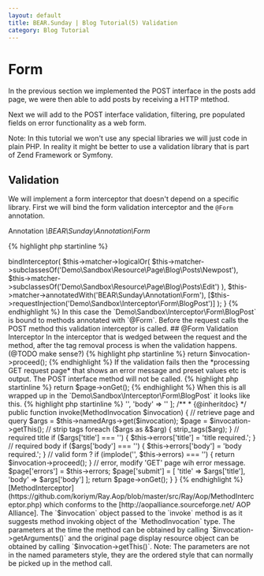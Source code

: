 ```yaml
---
layout: default
title: BEAR.Sunday | Blog Tutorial(5) Validation
category: Blog Tutorial
---
```


# Form 

In the previous section we implemented the POST interface in the posts add page, we were then able to add posts by receiving a HTTP mtethod.

Next we will add to the POST interface validation, filtering, pre populated fields on error functionality as a web form.

Note: In this tutorial we won't use any special libraries we will just code in plain PHP. In reality it might be better to use a validation library that is part of Zend Framework or Symfony.

## Validation 

We will implement a form interceptor that doesn't depend on a specific library. First we will bind the form validation interceptor and the `@Form` annotation.

Annotation *\BEAR\Sunday\Annotation\Form*

{% highlight php startinline %}
<?php
namespace BEAR\Sunday\Annotation;

/**
 * Form
 *
 * @Annotation
 * @Target({"METHOD"})
 */
final class Form implements AnnotationInterface
{
}
{% endhighlight %}

Interceptor binding *src/Module/App/Aspect.php*

{% highlight php startinline %}
    /**
     * @Form - Plain form
     */
    private function installNewBlogPost()
    {
        $this->bindInterceptor(
            $this->matcher->logicalOr(
                $this->matcher->subclassesOf('Demo\Sandbox\Resource\Page\Blog\Posts\Newpost'),
                $this->matcher->subclassesOf('Demo\Sandbox\Resource\Page\Blog\Posts\Edit')
            ),
            $this->matcher->annotatedWith('BEAR\Sunday\Annotation\Form'),
            [$this->requestInjection('Demo\Sandbox\Interceptor\Form\BlogPost')]
        );
    }
{% endhighlight %}

In this case the `Demo\Sandbox\Interceptor\Form\BlogPost` is bound to methods annotated with `@Form`. Before the request calls the POST method this validation interceptor is called.

## @Form Validation Interceptor 

In the interceptor that is wedged between the request and the method, after the tag removal process is when the validation happens. (@TODO make sense?)

{% highlight php startinline %}
return $invocation->proceed();
{% endhighlight %}

If the validation fails then the *processing GET request page* that shows an error message and preset values etc is output. The POST interface method will not be called.

{% highlight php startinline %}
return $page->onGet();
{% endhighlight %}

When this is all wrapped up in the `Demo\Sandbox\Interceptor\Form\BlogPost` it looks like this.

{% highlight php startinline %}
<?php

namespace Demo\Sandbox\Interceptor\Form;

use BEAR\Sunday\Inject\NamedArgsInject;
use Ray\Aop\MethodInterceptor;
use Ray\Aop\MethodInvocation;

/**
 * Post form
 */
class BlogPost implements MethodInterceptor
{
    use NamedArgsInject;

    /**
     * Error
     *
     * @var array
     */
    private $errors = [
        'title' => '',
        'body' => ''
    ];

    /**
     * {@inheritdoc}
     */
    public function invoke(MethodInvocation $invocation)
    {
        // retrieve page and query
        $args = $this->namedArgs->get($invocation);
        $page = $invocation->getThis();

        // strip tags
        foreach ($args as &$arg) {
            strip_tags($arg);
        }

        // required title
        if ($args['title'] === '') {
            $this->errors['title'] = 'title required.';
        }

        // required body
        if ($args['body'] === '') {
            $this->errors['body'] = 'body required.';
        }

        // valid form ?
        if (implode('', $this->errors) === '') {
            return $invocation->proceed();
        }

        // error, modify 'GET' page wih error message.
        $page['errors'] = $this->errors;
        $page['submit'] = [
            'title' => $args['title'],
            'body' => $args['body']
        ];

        return $page->onGet();
    }
}
{% endhighlight %}

[MethodInterceptor](https://github.com/koriym/Ray.Aop/blob/master/src/Ray/Aop/MethodInterceptor.php) which conforms to the [http://aopalliance.sourceforge.net/ AOP Alliance]. The `$invocation` object passed to the `invoke` method is as it suggests method invoking object of the `MethodInvocation` type.

The parameters at the time the method can be obtained by calling `$invocation->getArguments()` and  
the original page display resource object can be obtained by calling `$invocation->getThis()`.

Note: The parameters are not in the named parameters style, they are the ordered style that can normally be picked up in the method call.
